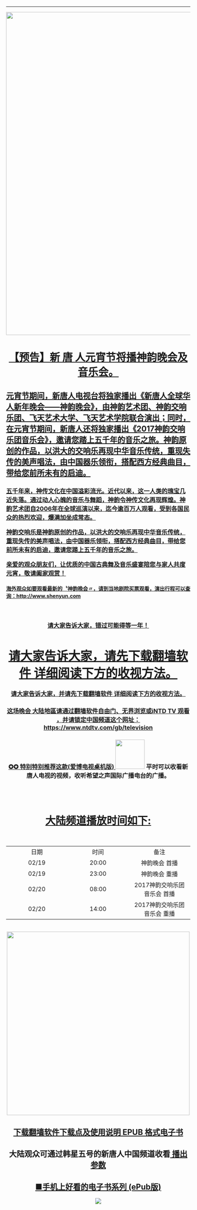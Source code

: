 
 <div align="center"><a href="http://36.228.39.182><img src="http://111.243.38.249" width="880">
  <div align="center">
	<hr>
<div align="center"><a href="http://36.227.101.242/mp4/syMusic480.mp4"><img src="https://github.com/j168/j688/blob/master/menu/2018-11-30_sy-music.jpg" width="880">
  
 <div align="center"><h1>【预告】新 唐 人元宵节将播神韵晚会及音乐会。 </h1>
<div align="left"><h3>
	
<h2>元宵节期间，新唐人电视台将独家播出《新唐人全球华人新年晚会——神韵晚会》，由神韵艺术团、神韵交响乐团、飞天艺术大学、飞天艺术学院联合演出；同时，
在元宵节期间，新唐人还将独家播出《2017神韵交响乐团音乐会》，邀请您踏上五千年的音乐之旅。神韵原创的作品，以洪大的交响乐再现中华音乐传统，重现失传的美声唱法，由中国器乐领衔，搭配西方经典曲目，带给您前所未有的启迪。</h2>

<h3>五千年来，神传文化在中国溢彩流光。近代以来，这一人类的瑰宝几近失落。通过动人心魄的音乐与舞蹈，神韵令神传文化再现辉煌。神韵艺术团自2006年在全球巡演以来，迄今逾百万人观看，受到各国民众的热烈欢迎，爆满加坐成常态。</p>
神韵交响乐是神韵原创的作品，以洪大的交响乐再现中华音乐传统，重现失传的美声唱法，由中国器乐领衔，搭配西方经典曲目，带给您前所未有的启迪，邀请您踏上五千年的音乐之旅。</p>
亲爱的观众朋友们，让优质的中国古典舞及音乐盛宴陪您与家人共度元宵，敬请阖家观赏！</h3>

<h4><a href="http://www.shenyun.com">海外观众如要观看最新的〝神韵晚会〃，请到当地剧院买票观看，演出行程可以查询：http://www.shenyun.com</a></h4>
<br/>
<div align="center"><h3><a href="http://sy.epub.vin/sy">请大家告诉大家，错过可能得等一年！</P>
<p></p>
<div align="center">
<h1><a href="https://github.com/j168/j688/blob/master/sof.md">请大家告诉大家，请先下载翻墙软件 详细阅读下方的收视方法。</h1></div>
请大家告诉大家，并请先下载翻墙软件 详细阅读下方的收视方法。</h1> 
<p></P>
<div><h3>这场晚会 大陆地區请通过翻墙软件自由门、无界浏览或iNTD TV 观看 ，并请锁定中国频道这个网址：https://www.ntdtv.com/gb/television  </h3></div>



<h3>✪✪ 特别特别推荐这款(爱博电视桌机版)
 <a href="https://github.com/j168/j688/blob/master/fq/Green_iPPOTV_n.exe?raw=true"><img src="https://github.com/j168/j688/blob/master/menu/ip.jpg" width="80"></a> 平时可以收看新唐人电视的视频，收听希望之声国际广播电台的广播。</h3>
  <br><br/>
 
 
  
 <div align="center"><h1><a href="http://www.ntdtv.com/xtr/gb/tv_ch1china.html">大陆频道播放时间如下:</a></h1></div>
   	<p></P>
	
<table>
<tr>
	<td width="290"><div align="center">日期</td></div>  
	<td width="290"><div align="center">时间</td></div>  
	<td width="300"><div align="center">备注</td></div>  
</tr>
<tr>
	<td><div align="center">02/19</td></div> 
	<td><div align="center">20:00</td></div> 
	<td><div align="center">神韵晚会 首播</td></div> 
</tr>
<tr>
	<td><div align="center">02/19</td></div> 
	<td><div align="center">23:00</td></div> 
	<td><div align="center">神韵晚会 重播</td></div> 
	
</tr>
<tr>
	<td><div align="center">02/20</td></div> 
	<td><div align="center">08:00</td></div> 
	<td><div align="center">2017神韵交响乐团音乐会 首播</td></div> 
</tr>

<tr>
	<td><div align="center">02/20</td></div> 
	<td><div align="center">14:00</td></div> 
	<td><div align="center">2017神韵交响乐团音乐会  重播 </td></div> 
</tr>

</table>
<br/>

<div align="center"><a href="https://github.com/j168/j688/blob/master/sof.md"><img src="https://github.com/j168/j688/blob/master/menu/fang.jpg" width="500" hight="25"></div>


[<div align="center"><h2>下载翻墙软件下载点及使用说明 EPUB 格式电子书</h2></div>](https://github.com/j168/j688/blob/master/ebook/epub/fangqian%20(2).epub?raw=true)

<h2>大陆观众可通过韩星五号的新唐人中国频道收看<a href="https://github.com/j168/j688/blob/master/Yun-1.md">  播出参数</a></h2>

<h2 a align="center"><a href="https://github.com/j168/j688/blob/master/Epub.md">■手机上好看的电子书系列 (ePub版)</h2>

<p></P>
<a href="https://github.com/j168/j688/blob/master/epub/gala%2020181.epub?raw=true"><img src="https://github.com/j168/j688/blob/master/menu/show2.jpg">
	


